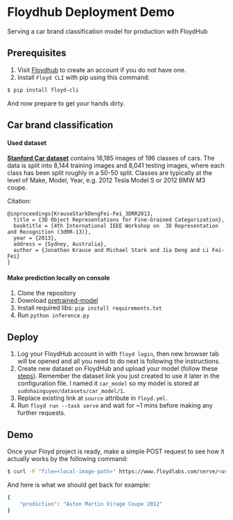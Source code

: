 # Floydhub Deployment Demo
Serving a car brand classification model for production with FloydHub

## Prerequisites
1. Visit [Floydhub](https://www.floydhub.com/) to create an account if you do not have one.
2. Install `Floyd CLI` with pip using this command:
```bash
$ pip install floyd-cli
```

And now prepare to get your hands dirty.

<!-- ## Preparation -->

## Car brand classification

#### Used dataset
[**Stanford Car dataset**](https://ai.stanford.edu/~jkrause/cars/car_dataset.html) contains 16,185 images of 196 classes of cars. The data is split into 8,144 training images and 8,041 testing images, where each class has been split roughly in a 50-50 split. Classes are typically at the level of Make, Model, Year, e.g. 2012 Tesla Model S or 2012 BMW M3 coupe.

Citation: 
```
@inproceedings{KrauseStarkDengFei-Fei_3DRR2013,
  title = {3D Object Representations for Fine-Grained Categorization},
  booktitle = {4th International IEEE Workshop on  3D Representation and Recognition (3dRR-13)},
  year = {2013},
  address = {Sydney, Australia},
  author = {Jonathan Krause and Michael Stark and Jia Deng and Li Fei-Fei}
}
```

#### Make prediction locally on console
1. Clone the repository
2. Download [pretrained-model](https://drive.google.com/file/d/1SAq5DGwB_Y-WEnxkAs6k8y4AVz5N7fTI/view?usp=sharing)
3. Install required libs: `pip install requirements.txt`
4. Run `python inference.py`

## Deploy
1. Log your FloydHub account in with `floyd login`, then new browser tab will be opened and all you need to do next is following the instructions.
2. Create new dataset on FloydHub and upload your model (follow these [steps](https://docs.floydhub.com/guides/create_and_upload_dataset/)). Remember the dataset link you just created to use it later in the configuration file. I named it `car_model` so my model is stored at `sudohainguyen/datasets/car_model/1`.
3. Replace existing link at `source` attribute in `floyd.yml`.
4. Run `floyd run --task serve` and wait for ~1 mins before making any further requests.

## Demo
Once your Floyd project is ready, make a simple POST request to see how it actually works by the following command: 
```bash
$ curl -F "file=<local-image-path>" https://www.floydlabs.com/serve/<username>/projects/demo/predict
```
And here is what we should get back for example:
```bash
{
    "prediction": "Aston Martin Virage Coupe 2012"
}
```